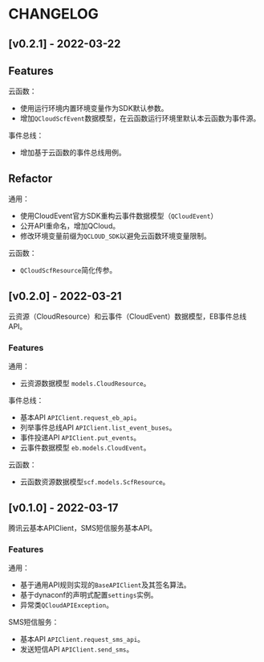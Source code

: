 # CHANGELOG

## [v0.2.1] - 2022-03-22 

## Features

云函数：
- 使用运行环境内置环境变量作为SDK默认参数。
- 增加`QCloudScfEvent`数据模型，在云函数运行环境里默认本云函数为事件源。

事件总线：
- 增加基于云函数的事件总线用例。

## Refactor

通用：
- 使用CloudEvent官方SDK重构云事件数据模型（`QCloudEvent`）
- 公开API重命名，增加QCloud。
- 修改环境变量前缀为`QCLOUD_SDK`以避免云函数环境变量限制。

云函数：
- `QCloudScfResource`简化传参。

## [v0.2.0] - 2022-03-21

云资源（CloudResource）和云事件（CloudEvent）数据模型，EB事件总线API。

### Features

通用：
  - 云资源数据模型 `models.CloudResource`。

事件总线：
  - 基本API `APIClient.request_eb_api`。
  - 列举事件总线API `APIClient.list_event_buses`。
  - 事件投递API `APIClient.put_events`。
  - 云事件数据模型 `eb.models.CloudEvent`。

云函数：
  - 云函数资源数据模型`scf.models.ScfResource`。


## [v0.1.0] - 2022-03-17 

腾讯云基本APIClient，SMS短信服务基本API。

### Features

通用：
  - 基于通用API规则实现的`BaseAPIClient`及其签名算法。
  - 基于dynaconf的声明式配置`settings`实例。
  - 异常类`QCloudAPIException`。

SMS短信服务：
  - 基本API `APIClient.request_sms_api`。
  - 发送短信API `APIClient.send_sms`。
